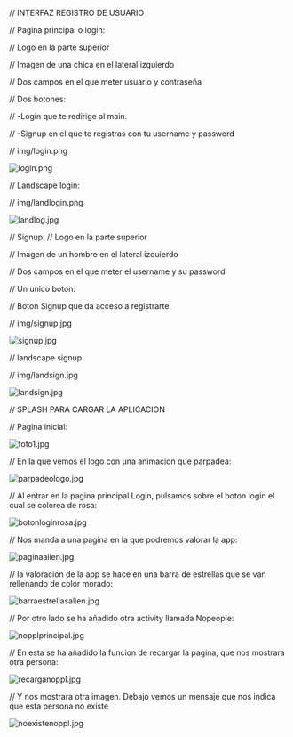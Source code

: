//    INTERFAZ REGISTRO DE USUARIO


//    Pagina principal o login:

//    Logo en la parte superior

//    Imagen de una chica en el lateral izquierdo

//    Dos campos en el que meter usuario y contraseña

//    Dos botones: 

//        -Login que te redirige al main.

//        -Signup en el que te registras con tu username y password


//  img/login.png

![login.png](img%2Flogin.png)

//  Landscape login:

//  img/landlogin.png

![landlog.jpg](img%2Flandlog.jpg)



//    Signup:
//    Logo en la parte superior

//    Imagen de un hombre en el lateral izquierdo

//    Dos campos en el que meter el username y su password

//    Un unico boton: 

//          Boton Signup que da acceso a registrarte.
 

//  img/signup.jpg

![signup.jpg](img%2Fsignup.jpg)

//  landscape signup

//  img/landsign.jpg

![landsign.jpg](img%2Flandsign.jpg)


//  SPLASH PARA CARGAR LA APLICACION
 
//  Pagina inicial:

![foto1.jpg](img%2Ffoto1.jpg)

//  En la que vemos el logo con una animacion que parpadea:

![parpadeologo.jpg](img%2Fparpadeologo.jpg)

//  Al entrar en la pagina principal Login, pulsamos sobre el boton login el cual se colorea de rosa:

![botonloginrosa.jpg](img%2Fbotonloginrosa.jpg)

//  Nos manda a una pagina en la que podremos valorar la app:

![paginaalien.jpg](img%2Fpaginaalien.jpg)

//  la valoracion de la app se hace en una barra de estrellas que se van rellenando de color morado:

![barraestrellasalien.jpg](img%2Fbarraestrellasalien.jpg)

//  Por otro lado se ha añadido otra activity llamada Nopeople:

![nopplprincipal.jpg](img%2Fnopplprincipal.jpg)


//  En esta se ha añadido la funcion de recargar la pagina, que nos mostrara otra persona:

![recarganoppl.jpg](img%2Frecarganoppl.jpg)

//  Y nos mostrara otra imagen. Debajo vemos un mensaje que nos indica que esta persona no existe

![noexistenoppl.jpg](img%2Fnoexistenoppl.jpg)


